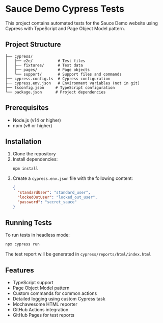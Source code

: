 # Sauce Demo Cypress Tests

This project contains automated tests for the Sauce Demo website using Cypress with TypeScript and Page Object Model pattern.

## Project Structure

```
├── cypress/
│   ├── e2e/           # Test files
│   ├── fixtures/      # Test data
│   ├── pages/         # Page objects
│   └── support/       # Support files and commands
├── cypress.config.ts  # Cypress configuration
├── cypress.env.json   # Environment variables (not in git)
├── tsconfig.json     # TypeScript configuration
└── package.json      # Project dependencies
```

## Prerequisites

- Node.js (v14 or higher)
- npm (v6 or higher)

## Installation

1. Clone the repository
2. Install dependencies:
   ```bash
   npm install
   ```
3. Create a `cypress.env.json` file with the following content:
   ```json
   {
     "standardUser": "standard_user",
     "lockedOutUser": "locked_out_user",
     "password": "secret_sauce"
   }
   ```

## Running Tests

To run tests in headless mode:
```bash
npx cypress run
```

The test report will be generated in `cypress/reports/html/index.html`

## Features

- TypeScript support
- Page Object Model pattern
- Custom commands for common actions
- Detailed logging using custom Cypress task
- Mochawesome HTML reporter
- GitHub Actions integration
- GitHub Pages for test reports 